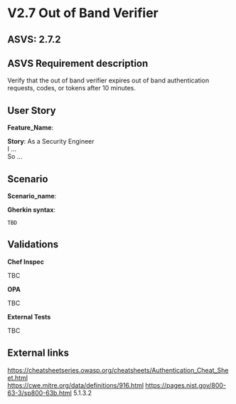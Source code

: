 # V2.7 Out of Band Verifier

## ASVS: 2.7.2

## ASVS Requirement description

Verify that the out of band verifier expires out of band
authentication requests, codes, or tokens after 10 minutes.

## User Story

**Feature_Name**: 

**Story**:
As a Security Engineer\
I ...\
So ...

## Scenario

**Scenario_name**: 

**Gherkin syntax**:

```gherkin
TBD
```

## Validations

**Chef Inspec**

TBC

**OPA**

TBC

**External Tests**

TBC

## External links

<https://cheatsheetseries.owasp.org/cheatsheets/Authentication_Cheat_Sheet.html> \
<https://cwe.mitre.org/data/definitions/916.html>
<https://pages.nist.gov/800-63-3/sp800-63b.html> 5.1.3.2

